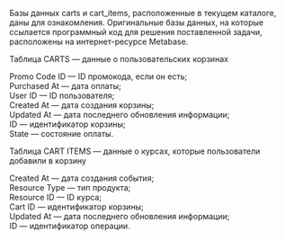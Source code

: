 Базы данных carts и cart_items, расположенные в текущем каталоге, даны для ознакомления. Оригинальные базы данных, на которые ссылается программный код для решения
поставленной задачи, расположены на интернет-ресурсе Metabase.

Таблица CARTS — данные о пользовательских корзинах

Promo Code ID — ID промокода, если он есть;<br>
Purchased At — дата оплаты;<br>
User ID — ID пользователя;<br>
Created At — дата создания корзины;<br>
Updated At — дата последнего обновления информации;<br>
ID — идентификатор корзины;<br>
State — состояние оплаты.

Таблица CART ITEMS — данные о курсах, которые пользователи добавили в корзину

Created At — дата создания события;<br>
Resource Type — тип продукта;<br>
Resource ID — ID курса;<br>
Cart ID — идентификатор корзины;<br>
Updated At — дата последнего обновления информации;<br>
ID — идентификатор операции.
